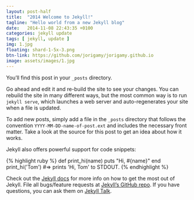```yaml
---
layout: post-half
title:  "2014 Welcome to Jekyll!"
tagline: "Hello world from a new Jekyll blog"
date:   2014-11-08 22:43:35 +0100
categories: jekyll update
tags: [ jekyll, update ]
img: 1.jpg
floating: shard-1-5x-3.png
btn-link: https://github.com/jorigamy/jorigamy.github.io
image: assets/images/1.jpg
---
```

You’ll find this post in your `_posts` directory.

<!--more-->

 Go ahead and edit it and re-build the site to see your changes. You can rebuild the site in many different ways, but the most common way is to run `jekyll serve`, which launches a web server and auto-regenerates your site when a file is updated.

To add new posts, simply add a file in the `_posts` directory that follows the convention `YYYY-MM-DD-name-of-post.ext` and includes the necessary front matter. Take a look at the source for this post to get an idea about how it works.

Jekyll also offers powerful support for code snippets:

{% highlight ruby %}
def print_hi(name)
  puts "Hi, #{name}"
end
print_hi('Tom')
#=> prints 'Hi, Tom' to STDOUT.
{% endhighlight %}

Check out the [Jekyll docs][jekyll-docs] for more info on how to get the most out of Jekyll. File all bugs/feature requests at [Jekyll’s GitHub repo][jekyll-gh]. If you have questions, you can ask them on [Jekyll Talk][jekyll-talk].

[jekyll-docs]: https://jekyllrb.com/docs/home
[jekyll-gh]:   https://github.com/jekyll/jekyll
[jekyll-talk]: https://talk.jekyllrb.com/

